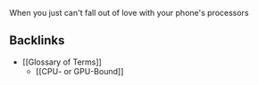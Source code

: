 When you just can't fall out of love with your phone's processors
## Backlinks
* [[Glossary of Terms]]
	* [[CPU- or GPU-Bound]]

